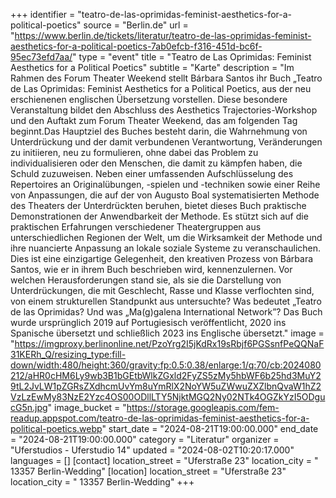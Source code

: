 +++
identifier = "teatro-de-las-oprimidas-feminist-aesthetics-for-a-political-poetics"
source = "Berlin.de"
url = "https://www.berlin.de/tickets/literatur/teatro-de-las-oprimidas-feminist-aesthetics-for-a-political-poetics-7ab0efcb-f316-451d-bc6f-95ec73efd7aa/"
type = "event"
title = "Teatro de Las Oprimidas: Feminist Aesthetics for a Political Poetics"
subtitle = "Karte"
description = "Im Rahmen des Forum Theater Weekend stellt Bárbara Santos ihr Buch „Teatro de Las Oprimidas: Feminist Aesthetics for a Political Poetics, aus der neu erschienenen englischen Übersetzung vorstellen. Diese besondere Veranstaltung bildet den Abschluss des Aesthetics Trajectories-Workshop und den Auftakt zum Forum Theater Weekend, das am folgenden Tag beginnt.Das Hauptziel des Buches besteht darin, die Wahrnehmung von Unterdrückung und der damit verbundenen Verantwortung, Veränderungen zu initiieren, neu zu formulieren, ohne dabei das Problem zu individualisieren oder den Menschen, die damit zu kämpfen haben, die Schuld zuzuweisen. Neben einer umfassenden Aufschlüsselung des Repertoires an Originalübungen, -spielen und -techniken sowie einer Reihe von Anpassungen, die auf der von Augusto Boal systematisierten Methode des Theaters der Unterdrückten beruhen, bietet dieses Buch praktische Demonstrationen der Anwendbarkeit der Methode. Es stützt sich auf die praktischen Erfahrungen verschiedener Theatergruppen aus unterschiedlichen Regionen der Welt, um die Wirksamkeit der Methode und ihre nuancierte Anpassung an lokale soziale Systeme zu veranschaulichen. Dies ist eine einzigartige Gelegenheit, den kreativen Prozess von Bárbara Santos, wie er in ihrem Buch beschrieben wird, kennenzulernen. Vor welchen Herausforderungen stand sie, als sie die Darstellung von Unterdrückungen, die mit Geschlecht, Rasse und Klasse verflochten sind, von einem strukturellen Standpunkt aus untersuchte? Was bedeutet „Teatro de las Oprimidas? Und was „Ma(g)galena International Network”? Das Buch wurde ursprünglich 2019 auf Portugiesisch veröffentlicht, 2020 ins Spanische übersetzt und schließlich 2023 ins Englische übersetzt."
image = "https://imgproxy.berlinonline.net/PzoYrg2I5jKdRx19sRbjf6PGSsnfPeQQNaF31KERh_Q/resizing_type:fill-down/width:480/height:360/gravity:fp:0.5:0.38/enlarge:1/q:70/cb:2024080212/aHR0cHM6Ly9wb3B1bGEtbWlkZGxld2FyZS5zMy5hbWF6b25hd3MuY29tL2JvLW1pZGRsZXdhcmUvYm8uYmRlX2NoYW5uZWwuZXZlbnQvaW1hZ2VzLzEwMy83NzE2Yzc4OS00ODllLTY5NjktMGQ2Ny02NTk4OGZkYzI5ODgucG5n.jpg"
image_bucket = "https://storage.googleapis.com/fem-readup.appspot.com/teatro-de-las-oprimidas-feminist-aesthetics-for-a-political-poetics.webp"
start_date = "2024-08-21T19:00:00.000"
end_date = "2024-08-21T19:00:00.000"
category = "Literatur"
organizer = "Uferstudios - Uferstudio 14"
updated = "2024-08-02T10:20:17.000"
languages = []
[contact]
location_street = "Uferstraße 23"
location_city = " 13357 Berlin-Wedding"
[location]
location_street = "Uferstraße 23"
location_city = " 13357 Berlin-Wedding"
+++